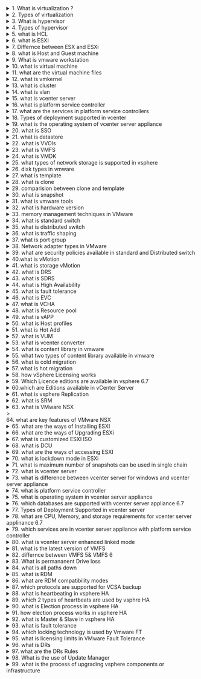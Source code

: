 <details><summary>1. What is virtualization ? <br></summary></details>
<details><summary> 2. Types of virtualization<br></summary></details>
<details><summary> 3. What is hypervisor <br></summary>It is a </details>
<details><summary> 4. Types of hypervisor<br></summary></details>
<details><summary> 5. what is HCL<br></summary></details>
<details><summary> 6. what is ESXI<br></summary></details>
<details><summary> 7. Differnce between ESX and ESXi<br></summary></details>
<details><summary>8. what is Host and Guest machine <br></summary></details> 
<details><summary> 9. What is vmware workstation<br></summary></details>
<details><summary>10. what is virtual machine <br></summary></details>
<details><summary>11. what are the virtual machine files <br><summary></details>
<details><summary>12. what is vmkernel <br></summary></details>
<details><summary>13. what is cluster <br></summary></details>
<details><summary> 14. what is vlan<br></summary></details>
<details><summary> 15. what is vcenter server<br></summary></details>
<details><summary> 16. what is platform service controller<br></summary></details>
<details><summary>17. what are the services in platform service controllers <br></summary></details>
<details><summary>18. Types of deployment supported in vcenter<br></summary></details>
<details><summary>19.  what is the operating system of vcenter server appliance<br></summary></details>
<details><summary>20. what is SSO <br></summary></details>
<details><summary>21. what is datastore<br></summary></details>
<details><summary>22. what is VVOls<br></summary></details>
<details><summary>23. what is VMFS <br></summary></details>
<details><summary>24. what is VMDK <br></summary></details>
<details><summary>25. what types of network storage is supported in vsphere <br></summary></details>
<details><summary>26. disk types in vmware <br></summary></details>
<details><summary>27. what is template <br></summary></details>
<details><summary>28. what is clone<br></summary></details>
<details><summary>29. comparision between clone and template <br></summary></details>
<details><summary>30. what is snapshot<br></summary></details>
<details><summary>31.   what is vmware tools<br></summary></details>
<details><summary>32. what is hardware version <br></summary></details>
<details><summary>33. memory management techniques in VMware <br></summary></details>
<details><summary>34. what is standard switch <br></summary></details>
<details><summary>35. what is distributed switch<br></summary></details>
<details><summary>36. what is traffic shaping <br></summary></details>
<details><summary>37. what is port group <br></summary></details>
<details><summary>38. Network adapter types in VMware<br></summary></details>
<details><summary>39. what are security policies available in standard and Distributed switch <br></summary></details>
<details><summary>40.what is vMotion <br></summary></details>
<details><summary>41. what is storage vMotion <br></summary></details>
<details><summary>42. what is DRS<br></summary></details>
<details><summary>43. what is SDRS <br></summary></details>
<details><summary>44. what is High Availability <br></summary></details>
<details><summary>45. what is fault tolerance <br></summary></details>
<details><summary>46. what is EVC <br></summary></details>
<details><summary>47. what is VCHA <br></summary></details>
<details><summary>48. what is Resource pool <br></summary></details>
<details><summary>49. what is vAPP <br></summary></details>
<details><summary>50. what is Host profiles <br></summary></details>
<details><summary>51. what is Hot Add <br></summary></details>
<details><summary>52. what is VUM <br></summary></details>
<details><summary>53. what is vcenter converter<br></summary></details>
<details><summary>54. what is content library in vmware <br></summary></details>
<details><summary>55. what two types of content library available in vmware<br></summary></details>
<details><summary>56. what is cold migration <br></summary></details>
<details><summary>57. what is hot migration <br></summary></details>
<details><summary>58. how vSphere Licensing works <br></summary></details>
<details><summary>59. Which Licence editions are available in vsphere 6.7<br></summary></details>
<details><summary>60.which are Editions available in vCenter Server<br></summary></details>
<details><summary>61. what is vsphere Replication <br></summary></details>
<details><summary>62. what is SRM <br></summary></details>
<details><summary>63. what is VMware NSX <br></summary></details>
<detais>><summary>64. what are key features of VMware NSX <br></summary></details>
<details><summary>65. what are the ways of Installing ESXI<br></summary></details>
<details><summary>66. what are the ways of Upgrading ESXi <br></summary></details>
<details><summary>67. what is customized ESXI ISO<br></summary></details>
<details><summary>68. what is DCU <br></summary></details>
<details><summary>69. what are the ways of accessing ESXI<br></summary></details>
<details><summary>70. what is lockdown mode in ESXi <br></summary></details>
<details><summary>71. what is maximum number of snapshots can be used in single chain <br></summary></details>
<details><summary>72. what is vcenter server<br></summary></details>
<details><summary>73. what is difference between vcenter server for windows and vcenter server appliance <br></summary></details>
<details><summary>74. what is platform service controller<br></summary></details>
<details><summary>75. what is operating system in vcenter server appliance<br></summary></details>
<details><summary>76. which databases are supported with vcenter server appliance 6.7<br></summary></details>
<details><summary>77. Types of Deployment Supported in vcenter server   <br></summary></details>
<details><summary>78. what are CPU, Memory, and storage requirements for vcenter server applinance 6.7   <br></summary></details>
<details><summary>79. which services are in vcenter server appliance with platform service controller<br><summary></details>
<details><summary>80. what is vcenter server enhanced linked mode  <br></summary></details>
<details><summary>81. what is the latest version of VMFS   <br></summary></details>
<details><summary>82. differnce between VMFS 5& VMFS 6   <br></summary></details>
<details><summary>83.  What is permananent Drive loss    <br></summary></details>
<details><summary>84. what is all paths down    <br></summary></details>
<details><summary>85.  what is RDM   <br></summary></details>
<details><summary>86.  what are RDM compatibility modes   <br></summary></details>
<details><summary>87. which protocols are supported for VCSA backup    <br></summary></details>
<details><summary>88. what is heartbeating in vsphere HA    <br></summary></details>
<details><summary>89.  which 2 types of heartbeats are used by vsphre HA    <br></summary></details>
<details><summary>90.  what is Election process in vsphere HA   <br></summary></details>
<details><summary>91.  how election process works in vsphere HA   <br></summary></details>
<details><summary>92.  what is Master & Slave in vsphere HA    <br></summary></details>
<details><summary>93. what is fault tolerance    <br></summary></details>
<details><summary>94.  which locking technology is used by Vmware FT    <br></summary></details>
<details><summary>95.  what is licensing limits in VMware Fault Tolerance   <br></summary></details>
<details><summary>96. what is DRs    <br></summary></details>
<details><summary>97.  what are the DRs Rules   <br></summary></details>
<details><summary>98. What is the use of Update Manager    <br></summary></details>
<details><summary>99. what is the process of upgrading vsphere components or infrastructure<br></summary></details>
